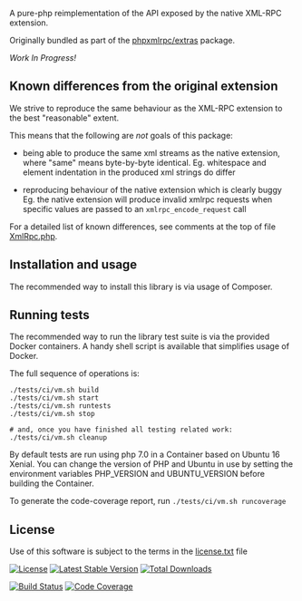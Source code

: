 A pure-php reimplementation of the API exposed by the native XML-RPC extension.

Originally bundled as part of the [phpxmlrpc/extras](https://github.com/gggeek/phpxmlrpc-extras) package.

*Work In Progress!*

Known differences from the original extension
---------------------------------------------

We strive to reproduce the same behaviour as the XML-RPC extension to the best "reasonable" extent.

This means that the following are _not_ goals of this package:

- being able to produce the same xml streams as the native extension, where "same" means byte-by-byte identical.
  Eg. whitespace and element indentation in the produced xml strings do differ

- reproducing behaviour of the native extension which is clearly buggy
  Eg. the native extension will produce invalid xmlrpc requests when specific values are passed to an `xmlrpc_encode_request` call

For a detailed list of known differences, see comments at the top of file [XmlRpc.php](src/XmlRpc.php).

Installation and usage
----------------------

The recommended way to install this library is via usage of Composer.

Running tests
-------------

The recommended way to run the library test suite is via the provided Docker containers.
A handy shell script is available that simplifies usage of Docker.

The full sequence of operations is:

    ./tests/ci/vm.sh build
    ./tests/ci/vm.sh start
    ./tests/ci/vm.sh runtests
    ./tests/ci/vm.sh stop

    # and, once you have finished all testing related work:
    ./tests/ci/vm.sh cleanup

By default tests are run using php 7.0 in a Container based on Ubuntu 16 Xenial.
You can change the version of PHP and Ubuntu in use by setting the environment variables PHP_VERSION and UBUNTU_VERSION
before building the Container.

To generate the code-coverage report, run `./tests/ci/vm.sh runcoverage`

License
-------
Use of this software is subject to the terms in the [license.txt](license.txt) file

[![License](https://poser.pugx.org/phpxmlrpc/polyfill-xmlrpc/license)](https://packagist.org/packages/phpxmlrpc/polyfill-xmlrpc)
[![Latest Stable Version](https://poser.pugx.org/phpxmlrpc/polyfill-xmlrpc/v/stable)](https://packagist.org/packages/phpxmlrpc/polyfill-xmlrpc)
[![Total Downloads](https://poser.pugx.org/phpxmlrpc/polyfill-xmlrpc/downloads)](https://packagist.org/packages/phpxmlrpc/polyfill-xmlrpc)

[![Build Status](https://travis-ci.com/gggeek/polyfill-xmlrpc.svg)](https://travis-ci.com/gggeek/polyfill-xmlrpc)
[![Code Coverage](https://scrutinizer-ci.com/g/gggeek/polyfill-xmlrpc/badges/coverage.png)](https://scrutinizer-ci.com/g/gggeek/polyfill-xmlrpc)
